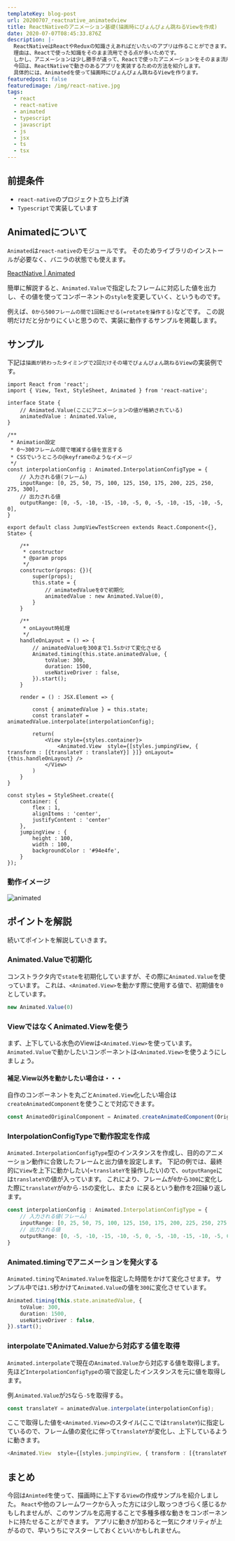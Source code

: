 ```yaml
---
templateKey: blog-post
url: 20200707_reactnative_animatedview
title: ReactNativeのアニメーション基礎(描画時にぴょんぴょん跳ねるViewを作成)
date: 2020-07-07T08:45:33.876Z
description: |-
  ReactNativeはReactやReduxの知識さえあればだいたいのアプリは作ることができます。
  理由は、Reactで使った知識をそのまま流用できる点が多いためです。
  しかし、アニメーションは少し勝手が違って、Reactで使ったアニメーションをそのまま流用することは難しいです。
  今回は、ReactNativeで動きのあるアプリを実装するための方法を紹介します。
  具体的には、Animatedを使って描画時にぴょんぴょん跳ねるViewを作ります。
featuredpost: false
featuredimage: /img/react-native.jpg
tags:
  - react
  - react-native
  - animated
  - typescript
  - javascript
  - js
  - jsx
  - ts
  - tsx
---
```

## 前提条件

* `react-native`のプロジェクト立ち上げ済
* `Typescript`で実装しています

## Animatedについて

`Animated`は`react-native`のモジュールです。 
そのためライブラリのインストールが必要なく、バニラの状態でも使えます。

[ReactNative | Animated](https://reactnative.dev/docs/animated)

簡単に解説すると、`Animated.Value`で指定したフレームに対応した値を出力し、その値を使ってコンポーネントの`style`を変更していく、というものです。

例えば、`0から500フレームの間で1回転させる(=rotateを操作する)`などです。 
この説明だけだと分かりにくいと思うので、実装に動作するサンプルを掲載します。

## サンプル

下記は`描画が終わったタイミングで2回だけその場でぴょんぴょん跳ねるView`の実装例です。

```typescript:title=test.tsx
import React from 'react';
import { View, Text, StyleSheet, Animated } from 'react-native';

interface State {
    // Animated.Value(ここにアニメーションの値が格納されている)
    animatedValue : Animated.Value,
}

/**
 * Animation設定
 * 0〜300フレームの間で増減する値を宣言する
 * CSSでいうところの@keyframeのようなイメージ
 */
const interpolationConfig : Animated.InterpolationConfigType = {
    // 入力される値(フレーム)
    inputRange: [0, 25, 50, 75, 100, 125, 150, 175, 200, 225, 250, 275, 300],
    // 出力される値
    outputRange: [0, -5, -10, -15, -10, -5, 0, -5, -10, -15, -10, -5, 0],
}

export default class JumpViewTestScreen extends React.Component<{}, State> {

    /**
     * constructor
     * @param props 
     */
    constructor(props: {}){
        super(props);
        this.state = {
            // animatedValueを0で初期化
            animatedValue : new Animated.Value(0),
        }
    }
    
    /**
     * onLayout時処理
     */
    handleOnLayout = () => {
        // animatedValueを300まで1.5sかけて変化させる
        Animated.timing(this.state.animatedValue, {
            toValue: 300,
            duration: 1500,
            useNativeDriver : false,
        }).start();
    }

    render = () : JSX.Element => {

        const { animatedValue } = this.state;
        const translateY = animatedValue.interpolate(interpolationConfig);

        return(
            <View style={styles.container}>
                <Animated.View  style={[styles.jumpingView, { transform : [{translateY : translateY}] }]} onLayout={this.handleOnLayout} />
            </View>
        )
    }
}

const styles = StyleSheet.create({
    container: {
        flex : 1, 
        alignItems : 'center',
        justifyContent : 'center'
    },
    jumpingView : {
        height : 100, 
        width : 100, 
        backgroundColor : '#94e4fe',
    }
});
```

### 動作イメージ

![animated](/img/animatied.gif "animated")

## ポイントを解説
続いてポイントを解説していきます。

### Animated.Valueで初期化
コンストラクタ内で`state`を初期化していますが、その際に`Animated.Value`を使っています。
これは、`<Animated.View>`を動かす際に使用する値で、初期値を`0`としています。

```ts
new Animated.Value(0)
```

### ViewではなくAnimated.Viewを使う
まず、上下している水色のViewは`<Animated.View>`を使っています。
`Animated.Value`で動かしたいコンポーネントは`<Animated.View>`を使うようにしましょう。

#### 補足.View以外を動かしたい場合は・・・
自作のコンポーネントを丸ごと`Animated.View`化したい場合は`createAnimatedComponent`を使うことで対応できます。

```ts
const AnimatedOriginalComponent = Animated.createAnimatedComponent(OriginalComponent);
```

### InterpolationConfigTypeで動作設定を作成
`Animated.InterpolationConfigType`型のインスタンスを作成し、目的のアニメーション動作に合致したフレームと出力値を設定します。
下記の例では、最終的に`View`を上下に動かしたい(=`translateY`を操作したい)ので、`outputRange`には`translateY`の値が入っています。
これにより、フレームが`0`から`300`に変化した際に`translateY`が`0`から`-15`の変化し、また`0`に戻るという動作を2回繰り返します。

```ts
const interpolationConfig : Animated.InterpolationConfigType = {
    // 入力される値(フレーム)
    inputRange: [0, 25, 50, 75, 100, 125, 150, 175, 200, 225, 250, 275, 300],
    // 出力される値
    outputRange: [0, -5, -10, -15, -10, -5, 0, -5, -10, -15, -10, -5, 0],
}
```

### Animated.timingでアニメーションを発火する
`Animated.timing`で`Animated.Value`を指定した時間をかけて変化させます。
サンプル中では`1.5`秒かけて`Animated.Value`の値を`300`に変化させています。

```ts
Animated.timing(this.state.animatedValue, {
    toValue: 300,
    duration: 1500,
    useNativeDriver : false,
}).start();
```

### interpolateでAnimated.Valueから対応する値を取得
`Animated.interpolate`で現在の`Animated.Value`から対応する値を取得します。
先ほど`InterpolationConfigType`の項で設定したインスタンスを元に値を取得します。

例.`Animated.Value`が`25`なら`-5`を取得する。

```ts
const translateY = animatedValue.interpolate(interpolationConfig);
```

ここで取得した値を`<Animated.View>`のスタイル(ここでは`translateY`)に指定しているので、フレーム値の変化に伴って`translateY`が変化し、上下しているように動きます。

```ts
<Animated.View  style={[styles.jumpingView, { transform : [{translateY : translateY}] }]} onLayout={this.handleOnLayout} />
```

## まとめ
今回は`Animted`を使って、描画時に上下する`View`の作成サンプルを紹介しました。
`React`や他のフレームワークから入った方には少し取っつきづらく感じるかもしれませんが、このサンプルを応用することで多種多様な動きをコンポーネントに持たせることができます。
アプリに動きが加わると一気にクオリティが上がるので、早いうちにマスターしておくといいかもしれません。